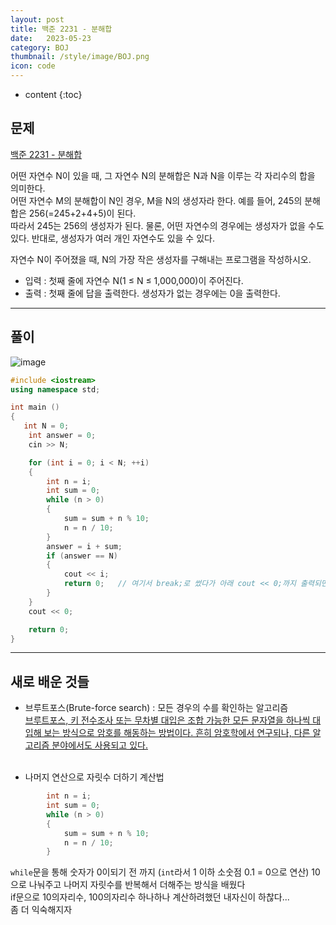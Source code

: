 ```yaml
---
layout: post
title: 백준 2231 - 분해합
date:   2023-05-23
category: BOJ
thumbnail: /style/image/BOJ.png
icon: code
---
```


* content
{:toc}

##  문제

[백준 2231 - 분해합](https://www.acmicpc.net/problem/2231)  

어떤 자연수 N이 있을 때, 그 자연수 N의 분해합은 N과 N을 이루는 각 자리수의 합을 의미한다.  
어떤 자연수 M의 분해합이 N인 경우, M을 N의 생성자라 한다. 예를 들어, 245의 분해합은 256(=245+2+4+5)이 된다.  
따라서 245는 256의 생성자가 된다. 물론, 어떤 자연수의 경우에는 생성자가 없을 수도 있다. 반대로, 생성자가 여러 개인 자연수도 있을 수 있다.  
  
자연수 N이 주어졌을 때, N의 가장 작은 생성자를 구해내는 프로그램을 작성하시오.  
  
+ 입력 : 첫째 줄에 자연수 N(1 ≤ N ≤ 1,000,000)이 주어진다.  
+ 출력 : 첫째 줄에 답을 출력한다. 생성자가 없는 경우에는 0을 출력한다.  
  
***
  
##  풀이

![image](https://github.com/ssonsonya/ssonsonya.github.io/assets/116151781/d4271e78-a0d8-43c3-8b19-19d326531d31)  
  
```cpp
#include <iostream>
using namespace std;

int main ()
{
   int N = 0;
	int answer = 0;
	cin >> N;

	for (int i = 0; i < N; ++i)
	{
		int n = i;
		int sum = 0;
		while (n > 0)
		{
			sum = sum + n % 10;
			n = n / 10;
		}
		answer = i + sum;
		if (answer == N)
		{
			cout << i;
			return 0;   // 여기서 break;로 썼다가 아래 cout << 0;까지 출력되면서 틀렸다!
		}
	}
	cout << 0;

    return 0;
}
```
  
***
  
##  새로 배운 것들

* 브루트포스(Brute-force search) : 모든 경우의 수를 확인하는 알고리즘  
[브루트포스, 키 전수조사 또는 무차별 대입은 조합 가능한 모든 문자열을 하나씩 대입해 보는 방식으로 암호를 해동하는 방법이다. 흔히 암호학에서 연구되나, 다른 알고리즘 분야에서도 사용되고 있다.](https://namu.wiki/w/%EB%B8%8C%EB%A3%A8%ED%8A%B8%20%ED%8F%AC%EC%8A%A4)  
  <br/>

* 나머지 연산으로 자릿수 더하기 계산법  
```cpp
		int n = i;
		int sum = 0;
		while (n > 0)
		{
			sum = sum + n % 10;
			n = n / 10;
		}
```
`while`문을 통해 숫자가 0이되기 전 까지 (`int`라서 1 이하 소숫점 0.1 = 0으로 연산) 10으로 나눠주고 나머지 자릿수를 반복해서 더해주는 방식을 배웠다  
if문으로 10의자리수, 100의자리수 하나하나 계산하려했던 내자신이 하찮다...  
좀 더 익숙해지자  
